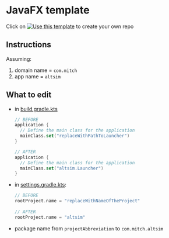 # JavaFX template
Click on [![Use this template](https://img.shields.io/badge/-Use%20this%20template-%23347d39)](https://github.com/seve-andre/javafx-template/generate) to create your own repo

## Instructions
Assuming:
1. domain name = `com.mitch`
2. app name = `altsim`

## What to edit
- in [build.gradle.kts](https://github.com/seve-andre/javafx-template/blob/main/build.gradle.kts)
  ```gradle.kts
  // BEFORE
  application {
    // Define the main class for the application
    mainClass.set("replaceWithPathToLauncher")
  }

  // AFTER
  application {
    // Define the main class for the application
    mainClass.set("altsim.Launcher")
  }
  ```
- in [settings.gradle.kts](https://github.com/seve-andre/javafx-template/blob/main/settings.gradle.kts):
  ```gradle.kts
  // BEFORE
  rootProject.name = "replaceWithNameOfTheProject"
    
  // AFTER
  rootProject.name = "altsim"
  ```

- package name from `projectAbbreviation` to `com.mitch.altsim`
